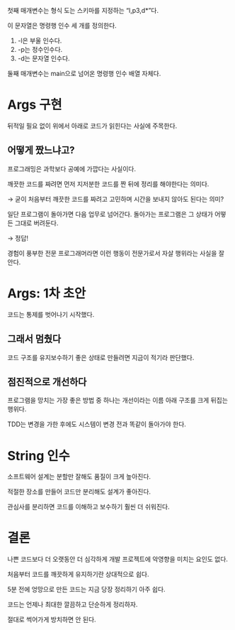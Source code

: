 첫째 매개변수는 형식 도는 스키마를 지정하는 “l,p3,d*”다. 

이 문자열은 명령행 인수 세 개를 정의한다.

1. -l은 부울 인수다.
2. -p는 정수인수다. 
3. -d는 문자열 인수다.

둘째 매개변수는 main으로 넘어온 명령행 인수 배열 자체다.

# Args 구현

뒤적일 필요 없이 위에서 아래로 코드가 읽힌다는 사실에 주목한다.

## 어떻게 짰느냐고?

프로그래밍은 과학보다 공예에 가깝다는 사실이다.

깨끗한 코드를 짜려면 먼저 지저분한 코드를 짠 뒤에 정리를 해야한다는 의미다.

→ 굳이 처음부터 깨끗한 코드를 짜려고 고민하며 시간을 보내지 않아도 된다는 의미?

일단 프로그램이 돌아가면 다음 업무로 넘어간다. 돌아가는 프로그램은 그 상태가 어떻든 그대로 버려둔다.

→ 정답!

경험이 풍부한 전문 프로그래머라면 이런 행동이 전문가로서 자살 행위라는 사실을 잘 안다.

# Args: 1차 초안

코드는 통제를 벗어나기 시작했다. 

## 그래서 멈췄다

코드 구조를 유지보수하기 좋은 상태로 만들려면 지금이 적기라 판단했다.

## 점진적으로 개선하다

프로그램을 망치는 가장 좋은 방법 중 하나는 개선이라는 이름 아래 구조를 크게 뒤집는 행위다.

TDD는 변경을 가한 후에도 시스템이 변경 전과 똑같이 돌아가야 한다.

# String 인수

소프트웨어 설계는 분할만 잘해도 품질이 크게 높아진다.

적절한 장소를 만들어 코드만 분리해도 설계가 좋아진다.

관심사를 분리하면 코드를 이해하고 보수하기 훨씬 더 쉬워진다.

# 결론

나쁜 코드보다 더 오랫동안 더 심각하게 개발 프로젝트에 악영향을 미치는 요인도 없다.

처음부터 코드를 깨끗하게 유지하기란 상대적으로 쉽다.

5분 전에 엉망으로 만든 코드는 지금 당장 정리하기 아주 쉽다.

코드는 언제나 최대한 깔끔하고 단순하게 정리하자.

절대로 썩어가게 방치하면 안 된다.